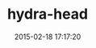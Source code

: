 ---
layout: post
title:  "hydra-head"
repo:   "projecthydra/hydra-head"
date:   2015-02-18 17:17:20
gemurl: http://projecthydra.org
---